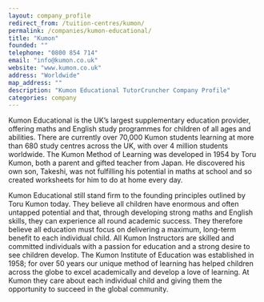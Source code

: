 ```yaml
---
layout: company_profile
redirect_from: /tuition-centres/kumon/
permalink: /companies/kumon-educational/
title: "Kumon"
founded: ""
telephone: "0800 854 714"
email: "info@kumon.co.uk"
website: "www.kumon.co.uk"
address: "Worldwide"
map_address: ""
description: "Kumon Educational TutorCruncher Company Profile"
categories: company
---
```

Kumon Educational is the UK’s largest supplementary education provider, offering maths and English study programmes for children of all ages and abilities. There are currently over 70,000 Kumon students learning at more than 680 study centres across the UK, with over 4 million students worldwide. The Kumon Method of Learning was developed in 1954 by Toru Kumon, both a parent and gifted teacher from Japan. He discovered his own son, Takeshi, was not fulfilling his potential in maths at school and so created worksheets for him to do at home every day.

Kumon Educational still stand firm to the founding principles outlined by Toru Kumon today. They believe all children have enormous and often untapped potential and that, through developing strong maths and English skills, they can experience all round academic success. They therefore believe all education must focus on delivering a maximum, long-term benefit to each individual child. All Kumon Instructors are skilled and committed individuals with a passion for education and a strong desire to see children develop. The Kumon Institute of Education was established in 1958; for over 50 years our unique method of learning has helped children across the globe to excel academically and develop a love of learning. At Kumon they care about each individual child and giving them the opportunity to succeed in the global community.